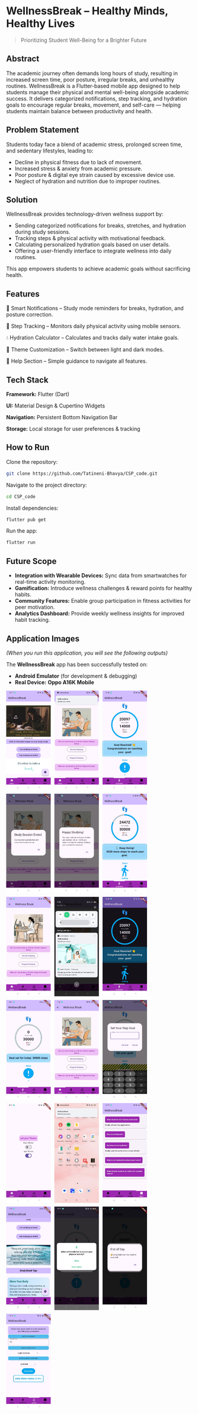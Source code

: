

# WellnessBreak – Healthy Minds, Healthy Lives

> Prioritizing Student Well-Being for a Brighter Future

## Abstract
The academic journey often demands long hours of study, resulting in increased screen time, poor posture, irregular breaks, and unhealthy routines. WellnessBreak is a Flutter-based mobile app designed to help students manage their physical and mental well-being alongside academic success. It delivers categorized notifications, step tracking, and hydration goals to encourage regular breaks, movement, and self-care — helping students maintain balance between productivity and health.

## Problem Statement
Students today face a blend of academic stress, prolonged screen time, and sedentary lifestyles, leading to:

- Decline in physical fitness due to lack of movement.
- Increased stress & anxiety from academic pressure.
- Poor posture & digital eye strain caused by excessive device use.
- Neglect of hydration and nutrition due to improper routines.

## Solution
WellnessBreak provides technology-driven wellness support by:

- Sending categorized notifications for breaks, stretches, and hydration during study sessions.
- Tracking steps & physical activity with motivational feedback.
- Calculating personalized hydration goals based on user details.
- Offering a user-friendly interface to integrate wellness into daily routines.

This app empowers students to achieve academic goals without sacrificing health.

## Features
📲 Smart Notifications – Study mode reminders for breaks, hydration, and posture correction.

🚶 Step Tracking – Monitors daily physical activity using mobile sensors.

💧 Hydration Calculator – Calculates and tracks daily water intake goals.

🎨 Theme Customization – Switch between light and dark modes.

📘 Help Section – Simple guidance to navigate all features.

## Tech Stack
**Framework:** Flutter (Dart)

**UI:** Material Design & Cupertino Widgets

**Navigation:** Persistent Bottom Navigation Bar

**Storage:** Local storage for user preferences & tracking

## How to Run
Clone the repository:

```bash
git clone https://github.com/Tatineni-Bhavya/CSP_code.git
```

Navigate to the project directory:

```bash
cd CSP_code
```

Install dependencies:

```bash
flutter pub get
```

Run the app:

```bash
flutter run
```

## Future Scope
- **Integration with Wearable Devices:** Sync data from smartwatches for real-time activity monitoring.
- **Gamification:** Introduce wellness challenges & reward points for healthy habits.
- **Community Features:** Enable group participation in fitness activities for peer motivation.
- **Analytics Dashboard:** Provide weekly wellness insights for improved habit tracking.

## **Application Images**  
*(When you run this application, you will see the following outputs)*  

The **WellnessBreak** app has been successfully tested on:  
- **Android Emulator** (for development & debugging)  
- **Real Device:** **Oppo A16K Mobile**  

  



<div style="display: flex; flex-wrap: wrap; gap: 10px;">
  <img src="extracted_images/image_1.png" alt="image_1" width="120" />
  <img src="extracted_images/image_2.png" alt="image_2" width="120" />
  <img src="extracted_images/image_3.png" alt="image_3" width="120" />
  <img src="extracted_images/image_5.png" alt="image_5" width="120" />
  <img src="extracted_images/image_9.png" alt="image_9" width="120" />
  <img src="extracted_images/image_10.png" alt="image_10" width="120" />
  <img src="extracted_images/image_14.png" alt="image_14" width="120" />
  <img src="extracted_images/image_15.png" alt="image_15" width="120" />
  <img src="extracted_images/image_16.png" alt="image_16" width="120" />
  <img src="extracted_images/image_20.png" alt="image_20" width="120" />
  <img src="extracted_images/image_24.png" alt="image_24" width="120" />
  <img src="extracted_images/image_25.png" alt="image_25" width="120" />
  <img src="extracted_images/image_26.png" alt="image_26" width="120" />
  <img src="extracted_images/image_29.png" alt="image_29" width="120" />
  <img src="extracted_images/image_30.png" alt="image_30" width="120" />
  <img src="extracted_images/image_33.png" alt="image_33" width="120" />
  <img src="extracted_images/image_34.png" alt="image_34" width="120" />
  <img src="extracted_images/image_35.png" alt="image_35" width="120" />
  <img src="extracted_images/image_36.png" alt="image_36" width="120" />
</div>

